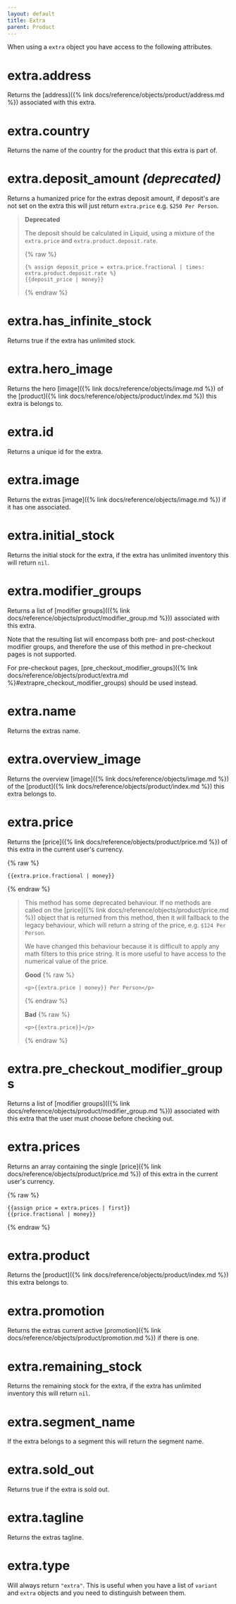 ```yaml
---
layout: default
title: Extra
parent: Product
---
```


When using a `extra` object you have access to the following attributes.

# extra.address

Returns the [address]({% link docs/reference/objects/product/address.md %}) associated with this extra.

# extra.country

Returns the name of the country for the product that this extra is part of.

# extra.deposit_amount _(deprecated)_

Returns a humanized price for the extras deposit amount, if deposit's are not set on the extra this will just return `extra.price` e.g. `$250 Per Person`.

> **Deprecated**
>
> The deposit should be calculated in Liquid, using a mixture of the `extra.price` and `extra.product.deposit.rate`.
>
> {% raw %}
> ```liquid
> {% assign deposit_price = extra.price.fractional | times: extra.product.deposit.rate %}
> {{deposit_price | money}}
> ```
> {% endraw %}

# extra.has_infinite_stock

Returns true if the extra has unlimited stock.

# extra.hero_image

Returns the hero [image]({% link docs/reference/objects/image.md %}) of the [product]({% link docs/reference/objects/product/index.md %}) this extra is belongs to.

# extra.id

Returns a unique id for the extra.

# extra.image

Returns the extras [image]({% link docs/reference/objects/image.md %}) if it has one associated.

# extra.initial_stock

Returns the initial stock for the extra, if the extra has unlimited inventory this will return `nil`.

# extra.modifier_groups

Returns a list of [modifier groups](({% link docs/reference/objects/product/modifier_group.md %})) associated with this extra.

Note that the resulting list will encompass both pre- and post-checkout modifier groups, and therefore the use of this method in pre-checkout pages is not supported.

For pre-checkout pages, [pre_checkout_modifier_groups]({% link docs/reference/objects/product/extra.md %}#extrapre_checkout_modifier_groups) should be used instead.

# extra.name

Returns the extras name.

# extra.overview_image

Returns the overview [image]({% link docs/reference/objects/image.md %}) of the [product]({% link docs/reference/objects/product/index.md %}) this extra belongs to.

# extra.price

Returns the [price]({% link docs/reference/objects/product/price.md %}) of this extra in the current user's currency.

{% raw %}
```liquid
{{extra.price.fractional | money}}
```
{% endraw %}

> This method has some deprecated behaviour. If no methods are called on the [price]({% link docs/reference/objects/product/price.md %}) object that is returned from this method, then it will fallback to the legacy behaviour, which will return a string of the price, e.g. `$124 Per Person`.
>
> We have changed this behaviour because it is difficult to apply any math filters to this price string. It is more useful to have access to the numerical value of the price.
>
> **Good**
>{% raw %}
> ```
> <p>{{extra.price | money}} Per Person</p>
> ```
> {% endraw %}
>
> **Bad**
> {% raw %}
> ```
> <p>{{extra.price}}</p>
> ```
> {% endraw %}

# extra.pre_checkout_modifier_groups

Returns a list of [modifier groups](({% link docs/reference/objects/product/modifier_group.md %})) associated with this extra that the user must choose before checking out.

# extra.prices

Returns an array containing the single [price]({% link docs/reference/objects/product/price.md %}) of this extra in the current user's currency.

{% raw %}
```liquid
{{assign price = extra.prices | first}}
{{price.fractional | money}}
```
{% endraw %}

# extra.product

Returns the [product]({% link docs/reference/objects/product/index.md %}) this extra belongs to.

# extra.promotion

Returns the extras current active [promotion]({% link docs/reference/objects/product/promotion.md %}) if there is one.

# extra.remaining_stock

Returns the remaining stock for the extra, if the extra has unlimited inventory this will return `nil`.

# extra.segment_name

If the extra belongs to a segment this will return the segment name.

# extra.sold_out

Returns true if the extra is sold out.

# extra.tagline

Returns the extras tagline.

# extra.type

Will always return `"extra"`. This is useful when you have a list of `variant` and `extra` objects and you need to distinguish between them.
